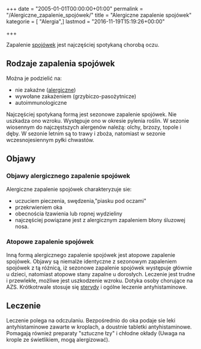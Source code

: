 +++
date = "2005-01-01T00:00:00+01:00"
permalink = "/Alergiczne_zapalenie_spojówek/"
title = "Alergiczne zapalenie spojówek"
kategorie = [ "Alergia",]
lastmod = "2016-11-19T15:19:26+00:00"

+++

Zapalenie [spojówek](/atopedia/Spojówka) jest najczęściej spotykaną chorobą oczu.

Rodzaje zapalenia spojówek
--------------------------

Można je podzielić na:

-   nie zakaźne ([alergiczne](/atopedia/Alergia))
-   wywołane zakażeniem (grzybiczo-pasożytnicze)
-   autoimmunologiczne

Najczęściej spotykaną formą jest sezonowe zapalenie spojówek. Nie uszkadza ono wzroku. Występuje ono w okresie pylenia roślin. W sezonie wiosennym do najczęstszych alergenów należą: olchy, brzozy, topole i dęby. W sezonie letnim są to trawy i zboża, natomiast w sezonie wczesnojesiennym pyłki chwastów.

Objawy
------

### Objawy alergicznego zapalenie spojówek

Alergiczne zapalenie spojówek charakteryzuje sie:

-   uczuciem pieczenia, swędzenia,"piasku pod oczami"
-   przekrwieniem oka
-   obecnościa łzawienia lub ropnej wydzieliny
-   najczęściej powiązane jest z alergicznym zapaleniem błony śluzowej nosa.

### Atopowe zapalenie spojówek

Inną formą alergicznego zapalenie spojówek jest atopowe zapalenie spojówek. Objawy są niemalże identyczne z sezonowym zapaleniem spojówek z tą różnicą, iż sezonowe zapalenie spojówek występuje głównie u dzieci, natomiast atopowe stany zapalne u dorosłych. Leczenie jest trudne i przewlekłe, możliwe jest uszkodzenie wzroku. Dotyka osoby chorujące na AZS. Krótkotrwale stosuje się [sterydy](/atopedia/Kortykosterydy) i ogólne leczenie antyhistaminowe.

Leczenie
--------

Leczenie polega na odczulaniu. Bezpośrednio do oka podaje sie leki antyhistaminowe zawarte w kroplach, a doustnie tabletki antyhistaminowe. Pomagają również preparaty "sztuczne łzy" i chłodne okłady (Uwaga na krople ze świetlikiem, mogą alergizować).
